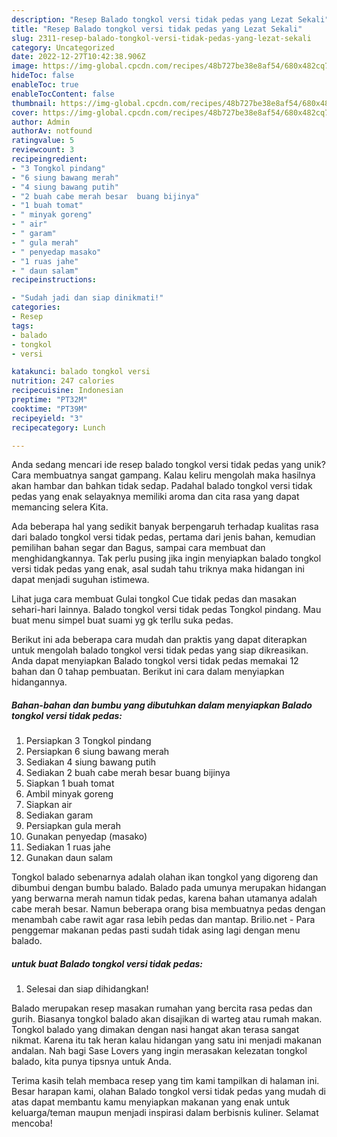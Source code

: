```yaml
---
description: "Resep Balado tongkol versi tidak pedas yang Lezat Sekali"
title: "Resep Balado tongkol versi tidak pedas yang Lezat Sekali"
slug: 2311-resep-balado-tongkol-versi-tidak-pedas-yang-lezat-sekali
category: Uncategorized
date: 2022-12-27T10:42:38.906Z
image: https://img-global.cpcdn.com/recipes/48b727be38e8af54/680x482cq70/balado-tongkol-versi-tidak-pedas-foto-resep-utama.jpg
hideToc: false
enableToc: true
enableTocContent: false
thumbnail: https://img-global.cpcdn.com/recipes/48b727be38e8af54/680x482cq70/balado-tongkol-versi-tidak-pedas-foto-resep-utama.jpg
cover: https://img-global.cpcdn.com/recipes/48b727be38e8af54/680x482cq70/balado-tongkol-versi-tidak-pedas-foto-resep-utama.jpg
author: Admin
authorAv: notfound
ratingvalue: 5
reviewcount: 3
recipeingredient:
- "3 Tongkol pindang"
- "6 siung bawang merah"
- "4 siung bawang putih"
- "2 buah cabe merah besar  buang bijinya"
- "1 buah tomat"
- " minyak goreng"
- " air"
- " garam"
- " gula merah"
- " penyedap masako"
- "1 ruas jahe"
- " daun salam"
recipeinstructions:

- "Sudah jadi dan siap dinikmati!"
categories:
- Resep
tags:
- balado
- tongkol
- versi

katakunci: balado tongkol versi 
nutrition: 247 calories
recipecuisine: Indonesian
preptime: "PT32M"
cooktime: "PT39M"
recipeyield: "3"
recipecategory: Lunch

---
```





Anda sedang mencari ide resep balado tongkol versi tidak pedas yang unik? Cara membuatnya sangat gampang. Kalau keliru mengolah maka hasilnya akan hambar dan bahkan tidak sedap. Padahal balado tongkol versi tidak pedas yang enak selayaknya memiliki aroma dan cita rasa yang dapat memancing selera Kita.





Ada beberapa hal yang sedikit banyak berpengaruh terhadap kualitas rasa dari balado tongkol versi tidak pedas, pertama dari jenis bahan, kemudian pemilihan bahan segar dan Bagus, sampai cara membuat dan menghidangkannya. Tak perlu pusing jika ingin menyiapkan balado tongkol versi tidak pedas yang enak,      asal sudah tahu triknya maka hidangan ini dapat menjadi suguhan istimewa.














Lihat juga cara membuat Gulai tongkol Cue tidak pedas dan masakan sehari-hari lainnya. Balado tongkol versi tidak pedas Tongkol pindang. Mau buat menu simpel buat suami yg gk terllu suka pedas.






Berikut ini ada beberapa cara mudah dan praktis yang dapat diterapkan untuk mengolah balado tongkol versi tidak pedas yang siap dikreasikan. Anda dapat menyiapkan Balado tongkol versi tidak pedas memakai 12 bahan dan 0 tahap pembuatan. Berikut ini cara dalam menyiapkan hidangannya.

<!--inarticleads1-->

##### Bahan-bahan dan bumbu yang dibutuhkan dalam menyiapkan Balado tongkol versi tidak pedas:

1. Persiapkan 3 Tongkol pindang
1. Persiapkan 6 siung bawang merah
1. Sediakan 4 siung bawang putih
1. Sediakan 2 buah cabe merah besar  buang bijinya
1. Siapkan 1 buah tomat
1. Ambil  minyak goreng
1. Siapkan  air
1. Sediakan  garam
1. Persiapkan  gula merah
1. Gunakan  penyedap (masako)
1. Sediakan 1 ruas jahe
1. Gunakan  daun salam


Tongkol balado sebenarnya adalah olahan ikan tongkol yang digoreng dan dibumbui dengan bumbu balado. Balado pada umunya merupakan hidangan yang berwarna merah namun tidak pedas, karena bahan utamanya adalah cabe merah besar. Namun beberapa orang bisa membuatnya pedas dengan menambah cabe rawit agar rasa lebih pedas dan mantap. Brilio.net - Para penggemar makanan pedas pasti sudah tidak asing lagi dengan menu balado. 

<!--inarticleads2-->

#####  untuk buat Balado tongkol versi tidak pedas:


1. Selesai dan siap dihidangkan!

Balado merupakan resep masakan rumahan yang bercita rasa pedas dan gurih. Biasanya tongkol balado akan disajikan di warteg atau rumah makan. Tongkol balado yang dimakan dengan nasi hangat akan terasa sangat nikmat. Karena itu tak heran kalau hidangan yang satu ini menjadi makanan andalan. Nah bagi Sase Lovers yang ingin merasakan kelezatan tongkol balado, kita punya tipsnya untuk Anda. 

Terima kasih telah membaca resep yang tim kami tampilkan di halaman ini. Besar harapan kami, olahan Balado tongkol versi tidak pedas yang mudah di atas dapat membantu kamu menyiapkan makanan yang enak untuk keluarga/teman maupun menjadi inspirasi dalam berbisnis kuliner. Selamat mencoba!
